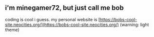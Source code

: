 ## i'm minegamer72, but just call me bob
coding is cool i guess.
my personal website is [https://bobs-cool-site.neocities.org/](https://bobs-cool-site.neocities.org/) (warning: light theme)

<!--
**minegamer72/minegamer72** is a ✨ _special_ ✨ repository because its `README.md` (this file) appears on your GitHub profile.

Here are some ideas to get you started:

- 🔭 I’m currently working on ...
- 🌱 I’m currently learning ...
- 👯 I’m looking to collaborate on ...
- 🤔 I’m looking for help with ...
- 💬 Ask me about ...
- 📫 How to reach me: ...
- 😄 Pronouns: ...
- ⚡ Fun fact: ...
-->
